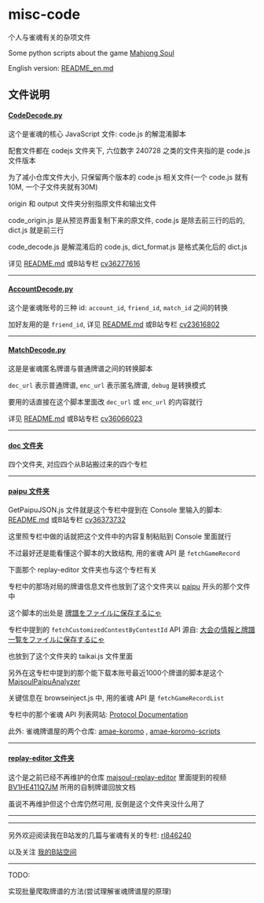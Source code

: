 # misc-code

个人与雀魂有关的杂项文件

Some python scripts about the game [Mahjong Soul](https://en.wikipedia.org/wiki/Mahjong_Soul)

English version: [README_en.md](./README_en.md)

## 文件说明

#### [CodeDecode.py](CodeDecode.py)

这个是雀魂的核心 JavaScript 文件: code.js 的解混淆脚本

配套文件都在 codejs 文件夹下, 六位数字 240728 之类的文件夹指的是 code.js 文件版本

为了减小仓库文件大小, 只保留两个版本的 code.js 相关文件(一个 code.js 就有10M, 一个子文件夹就有30M)

origin 和 output 文件夹分别指原文件和输出文件

code_origin.js 是从预览界面复制下来的原文件, code.js 是除去前三行的后的, dict.js 就是前三行

code_decode.js 是解混淆后的 code.js, dict_format.js 是格式美化后的 dict.js

详见 [README.md](./doc/codejs文件解混淆/README.md) 或B站专栏 [cv36277616](https://www.bilibili.com/read/cv36277616)

---

#### [AccountDecode.py](AccountDecode.py)

这个是雀魂账号的三种 id: `account_id`, `friend_id`, `match_id` 之间的转换

加好友用的是 `friend_id`, 详见 [README.md](doc/如何通过牌谱链接加好友/README.md) 或B站专栏 [cv23616802](https://www.bilibili.com/read/cv23616802) 

---

#### [MatchDecode.py](MatchDecode.py)

这是是雀魂匿名牌谱与普通牌谱之间的转换脚本

`dec_url` 表示普通牌谱, `enc_url` 表示匿名牌谱, `debug` 是转换模式

要用的话直接在这个脚本里面改 `dec_url` 或 `enc_url` 的内容就行

详见 [README.md](./doc/匿名牌谱与普通牌谱之间的转换/README.md) 或B站专栏 [cv36066023](https://www.bilibili.com/read/cv36066023)

---

#### [doc 文件夹](./doc)

四个文件夹, 对应四个从B站搬过来的四个专栏

---

#### [paipu 文件夹](paipu)

GetPaipuJSON.js 文件就是这个专栏中提到在 Console 里输入的脚本: [README.md](./doc/牌谱里面到底记载了什么/README.md) 或B站专栏 [cv36373732](https://www.bilibili.com/read/cv36373732)

这里照专栏中做的话就把这个文件中的内容复制粘贴到 Console 里面就行

不过最好还是能看懂这个脚本的大致结构, 用的雀魂 API 是 `fetchGameRecord`

下面那个 replay-editor 文件夹也与这个专栏有关

专栏中的那场对局的牌谱信息文件也放到了这个文件夹以 [paipu](paipu/paipu_210815-6da08e40-2605-42fb-a5e3-f8aa5940362a.json) 开头的那个文件中

这个脚本的出处是 [牌譜をファイルに保存するにゃ](https://wikiwiki.jp/majsoul-api/%E7%89%8C%E8%AD%9C%E3%82%92%E3%83%95%E3%82%A1%E3%82%A4%E3%83%AB%E3%81%AB%E4%BF%9D%E5%AD%98%E3%81%99%E3%82%8B%E3%81%AB%E3%82%83)

专栏中提到的 `fetchCustomizedContestByContestId` API 源自: [大会の情報と牌譜一覧をファイルに保存するにゃ](https://wikiwiki.jp/majsoul-api/%E5%A4%A7%E4%BC%9A%E3%81%AE%E6%83%85%E5%A0%B1%E3%81%A8%E7%89%8C%E8%AD%9C%E4%B8%80%E8%A6%A7%E3%82%92%E3%83%95%E3%82%A1%E3%82%A4%E3%83%AB%E3%81%AB%E4%BF%9D%E5%AD%98%E3%81%99%E3%82%8B%E3%81%AB%E3%82%83)

也放到了这个文件夹的 taikai.js 文件里面

另外在这专栏中提到的那个能下载本账号最近1000个牌谱的脚本是这个 [MajsoulPaipuAnalyzer](https://github.com/zyr17/MajsoulPaipuAnalyzer)

关键信息在 browseinject.js 中, 用的雀魂 API 是 `fetchGameRecordList`

专栏中的那个雀魂 API 列表网站: [Protocol Documentation](https://wife.awa.moe/mjsoul/api.html)

此外: 雀魂牌谱屋的两个仓库: [amae-koromo](https://github.com/SAPikachu/amae-koromo) , [amae-koromo-scripts](https://github.com/SAPikachu/amae-koromo-scripts)

---

#### [replay-editor 文件夹](replay-editor)

这个是之前已经不再维护的仓库 [majsoul-replay-editor](https://github.com/GrandDawn/majsoul-replay-editor) 里面提到的视频 [BV1HE411Q7JM](https://www.bilibili.com/video/BV1HE411Q7JM) 所用的自制牌谱回放文档

虽说不再维护但这个仓库仍然可用, 反倒是这个文件夹没什么用了

---

---

另外欢迎阅读我在B站发的几篇与雀魂有关的专栏: [rl846240](https://www.bilibili.com/read/readlist/rl846240)

以及关注 [我的B站空间](https://space.bilibili.com/372365985/)

---

TODO:

实现批量爬取牌谱的方法(尝试理解雀魂牌谱屋的原理)

